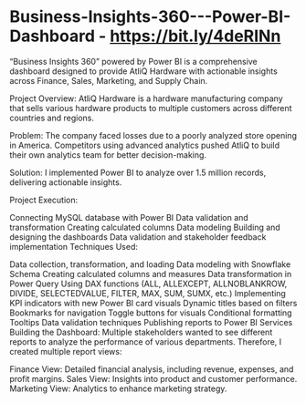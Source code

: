 # Business-Insights-360---Power-BI-Dashboard - https://bit.ly/4deRINn 

“Business Insights 360” powered by Power BI is a comprehensive dashboard designed to provide AtliQ Hardware with actionable insights across Finance, Sales, Marketing, and Supply Chain.

Project Overview: AtliQ Hardware is a hardware manufacturing company that sells various hardware products to multiple customers across different countries and regions.

Problem: The company faced losses due to a poorly analyzed store opening in America. Competitors using advanced analytics pushed AtliQ to build their own analytics team for better decision-making.

Solution: I implemented Power BI to analyze over 1.5 million records, delivering actionable insights.

Project Execution:

Connecting MySQL database with Power BI
Data validation and transformation
Creating calculated columns
Data modeling
Building and designing the dashboards
Data validation and stakeholder feedback implementation
Techniques Used:

Data collection, transformation, and loading
Data modeling with Snowflake Schema
Creating calculated columns and measures
Data transformation in Power Query
Using DAX functions (ALL, ALLEXCEPT, ALLNOBLANKROW, DIVIDE, SELECTEDVALUE, FILTER, MAX, SUM, SUMX, etc.)
Implementing KPI indicators with new Power BI card visuals
Dynamic titles based on filters
Bookmarks for navigation
Toggle buttons for visuals
Conditional formatting
Tooltips
Data validation techniques
Publishing reports to Power BI Services
Building the Dashboard: Multiple stakeholders wanted to see different reports to analyze the performance of various departments. Therefore, I created multiple report views:

Finance View: Detailed financial analysis, including revenue, expenses, and profit margins.
Sales View: Insights into product and customer performance.
Marketing View: Analytics to enhance marketing strategy.
